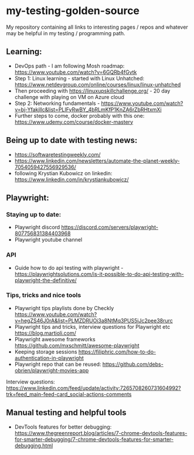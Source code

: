 # my-testing-golden-source
My repository containing all links to interesting pages / repos and whatever may be helpful in my testing / programming path.


## Learning:
- DevOps path - I am following Mosh roadmap: https://www.youtube.com/watch?v=6GQRb4fGvtk
- Step 1: Linux learning - started with Linux Unhatched: https://www.netdevgroup.com/online/courses/linux/linux-unhatched
- Then proceeding with https://linuxupskillchallenge.org/ - 20 day challenge with playing on VM on Azure cloud
- Step 2: Networking fundamentals - https://www.youtube.com/watch?v=bj-Yfakjllc&list=PLIFyRwBY_4bRLmKfP1KnZA6rZbRHtxmXi
- Further steps to come, docker probably with this one: https://www.udemy.com/course/docker-mastery

## Being up to date with testing news:
- https://softwaretestingweekly.com/
- https://www.linkedin.com/newsletters/automate-the-planet-weekly-7054059427556929536/
- following Krystian Kubowicz on linkedin: https://www.linkedin.com/in/krystiankubowicz/

## Playwright:
### Staying up to date:
- Playwright discord https://discord.com/servers/playwright-807756831384403968
- Playwright youtube channel

### API
- Guide how to do api testing with playwright - https://playwrightsolutions.com/is-it-possible-to-do-api-testing-with-playwright-the-definitive/

### Tips, tricks and nice tools
- Playwright tips playlists done by Checkly https://www.youtube.com/watch?v=hegZS46J0rA&list=PLMZDRUOi3a8NtMq3PUS5iJc2pee38rurc
- Playwright tips and tricks, interview questions for Playwright etc https://blog.martioli.com/
- Playwright awesome frameworks https://github.com/mxschmitt/awesome-playwright
- Keeping storage sessions https://filiphric.com/how-to-do-authentication-in-playwright
- Playwright repo that can be reused: https://github.com/debs-obrien/playwright-movies-app

Interview questions: https://www.linkedin.com/feed/update/activity:7265708260731604992?trk=feed_main-feed-card_social-actions-comments

## Manual testing and helpful tools
- DevTools features for better debugging: https://www.thegreenreport.blog/articles/7-chrome-devtools-features-for-smarter-debugging/7-chrome-devtools-features-for-smarter-debugging.html
